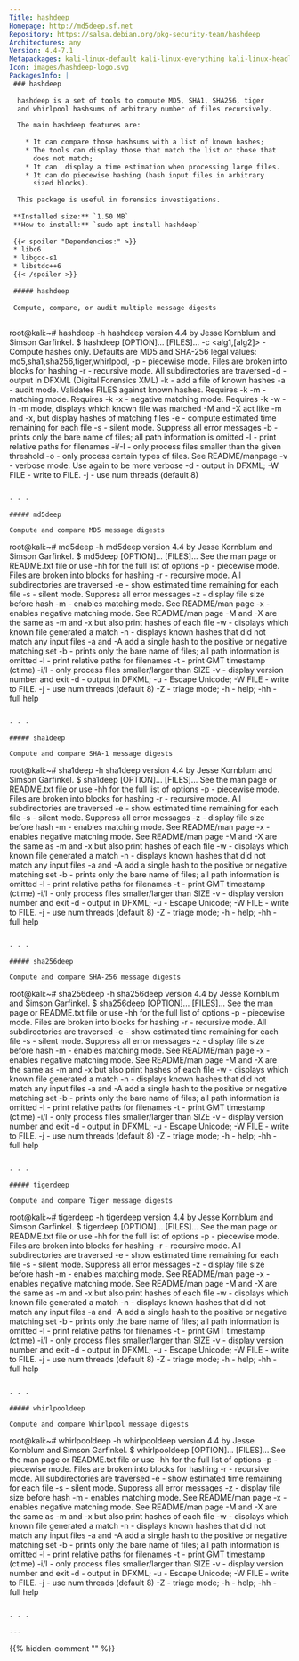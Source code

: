 ```yaml
---
Title: hashdeep
Homepage: http://md5deep.sf.net
Repository: https://salsa.debian.org/pkg-security-team/hashdeep
Architectures: any
Version: 4.4-7.1
Metapackages: kali-linux-default kali-linux-everything kali-linux-headless kali-linux-large kali-tools-forensics kali-tools-respond 
Icon: images/hashdeep-logo.svg
PackagesInfo: |
 ### hashdeep
 
  hashdeep is a set of tools to compute MD5, SHA1, SHA256, tiger
  and whirlpool hashsums of arbitrary number of files recursively.
   
  The main hashdeep features are:
   
    * It can compare those hashsums with a list of known hashes;
    * The tools can display those that match the list or those that
      does not match;
    * It can  display a time estimation when processing large files.
    * It can do piecewise hashing (hash input files in arbitrary
      sized blocks).
   
  This package is useful in forensics investigations.
 
 **Installed size:** `1.50 MB`  
 **How to install:** `sudo apt install hashdeep`  
 
 {{< spoiler "Dependencies:" >}}
 * libc6 
 * libgcc-s1 
 * libstdc++6 
 {{< /spoiler >}}
 
 ##### hashdeep
 
 Compute, compare, or audit multiple message digests
 
 ```
 root@kali:~# hashdeep -h
 hashdeep version 4.4 by Jesse Kornblum and Simson Garfinkel.
 $ hashdeep [OPTION]... [FILES]...
 -c <alg1,[alg2]> - Compute hashes only. Defaults are MD5 and SHA-256
                    legal values: md5,sha1,sha256,tiger,whirlpool,
 -p <size> - piecewise mode. Files are broken into blocks for hashing
 -r        - recursive mode. All subdirectories are traversed
 -d        - output in DFXML (Digital Forensics XML)
 -k <file> - add a file of known hashes
 -a        - audit mode. Validates FILES against known hashes. Requires -k
 -m        - matching mode. Requires -k
 -x        - negative matching mode. Requires -k
 -w        - in -m mode, displays which known file was matched
 -M and -X act like -m and -x, but display hashes of matching files
 -e        - compute estimated time remaining for each file
 -s        - silent mode. Suppress all error messages
 -b        - prints only the bare name of files; all path information is omitted
 -l        - print relative paths for filenames
 -i/-I     - only process files smaller than the given threshold
 -o        - only process certain types of files. See README/manpage
 -v        - verbose mode. Use again to be more verbose
 -d        - output in DFXML; -W FILE - write to FILE.
 -j <num>  - use num threads (default 8)
 ```
 
 - - -
 
 ##### md5deep
 
 Compute and compare MD5 message digests
 
 ```
 root@kali:~# md5deep -h
 md5deep version 4.4 by Jesse Kornblum and Simson Garfinkel.
 $ md5deep [OPTION]... [FILES]...
 See the man page or README.txt file or use -hh for the full list of options
 -p <size> - piecewise mode. Files are broken into blocks for hashing
 -r        - recursive mode. All subdirectories are traversed
 -e        - show estimated time remaining for each file
 -s        - silent mode. Suppress all error messages
 -z        - display file size before hash
 -m <file> - enables matching mode. See README/man page
 -x <file> - enables negative matching mode. See README/man page
 -M and -X are the same as -m and -x but also print hashes of each file
 -w        - displays which known file generated a match
 -n        - displays known hashes that did not match any input files
 -a and -A add a single hash to the positive or negative matching set
 -b        - prints only the bare name of files; all path information is omitted
 -l        - print relative paths for filenames
 -t        - print GMT timestamp (ctime)
 -i/I <size> - only process files smaller/larger than SIZE
 -v        - display version number and exit
 -d        - output in DFXML; -u - Escape Unicode; -W FILE - write to FILE.
 -j <num>  - use num threads (default 8)
 -Z - triage mode;   -h - help;   -hh - full help
 ```
 
 - - -
 
 ##### sha1deep
 
 Compute and compare SHA-1 message digests
 
 ```
 root@kali:~# sha1deep -h
 sha1deep version 4.4 by Jesse Kornblum and Simson Garfinkel.
 $ sha1deep [OPTION]... [FILES]...
 See the man page or README.txt file or use -hh for the full list of options
 -p <size> - piecewise mode. Files are broken into blocks for hashing
 -r        - recursive mode. All subdirectories are traversed
 -e        - show estimated time remaining for each file
 -s        - silent mode. Suppress all error messages
 -z        - display file size before hash
 -m <file> - enables matching mode. See README/man page
 -x <file> - enables negative matching mode. See README/man page
 -M and -X are the same as -m and -x but also print hashes of each file
 -w        - displays which known file generated a match
 -n        - displays known hashes that did not match any input files
 -a and -A add a single hash to the positive or negative matching set
 -b        - prints only the bare name of files; all path information is omitted
 -l        - print relative paths for filenames
 -t        - print GMT timestamp (ctime)
 -i/I <size> - only process files smaller/larger than SIZE
 -v        - display version number and exit
 -d        - output in DFXML; -u - Escape Unicode; -W FILE - write to FILE.
 -j <num>  - use num threads (default 8)
 -Z - triage mode;   -h - help;   -hh - full help
 ```
 
 - - -
 
 ##### sha256deep
 
 Compute and compare SHA-256 message digests
 
 ```
 root@kali:~# sha256deep -h
 sha256deep version 4.4 by Jesse Kornblum and Simson Garfinkel.
 $ sha256deep [OPTION]... [FILES]...
 See the man page or README.txt file or use -hh for the full list of options
 -p <size> - piecewise mode. Files are broken into blocks for hashing
 -r        - recursive mode. All subdirectories are traversed
 -e        - show estimated time remaining for each file
 -s        - silent mode. Suppress all error messages
 -z        - display file size before hash
 -m <file> - enables matching mode. See README/man page
 -x <file> - enables negative matching mode. See README/man page
 -M and -X are the same as -m and -x but also print hashes of each file
 -w        - displays which known file generated a match
 -n        - displays known hashes that did not match any input files
 -a and -A add a single hash to the positive or negative matching set
 -b        - prints only the bare name of files; all path information is omitted
 -l        - print relative paths for filenames
 -t        - print GMT timestamp (ctime)
 -i/I <size> - only process files smaller/larger than SIZE
 -v        - display version number and exit
 -d        - output in DFXML; -u - Escape Unicode; -W FILE - write to FILE.
 -j <num>  - use num threads (default 8)
 -Z - triage mode;   -h - help;   -hh - full help
 ```
 
 - - -
 
 ##### tigerdeep
 
 Compute and compare Tiger message digests
 
 ```
 root@kali:~# tigerdeep -h
 tigerdeep version 4.4 by Jesse Kornblum and Simson Garfinkel.
 $ tigerdeep [OPTION]... [FILES]...
 See the man page or README.txt file or use -hh for the full list of options
 -p <size> - piecewise mode. Files are broken into blocks for hashing
 -r        - recursive mode. All subdirectories are traversed
 -e        - show estimated time remaining for each file
 -s        - silent mode. Suppress all error messages
 -z        - display file size before hash
 -m <file> - enables matching mode. See README/man page
 -x <file> - enables negative matching mode. See README/man page
 -M and -X are the same as -m and -x but also print hashes of each file
 -w        - displays which known file generated a match
 -n        - displays known hashes that did not match any input files
 -a and -A add a single hash to the positive or negative matching set
 -b        - prints only the bare name of files; all path information is omitted
 -l        - print relative paths for filenames
 -t        - print GMT timestamp (ctime)
 -i/I <size> - only process files smaller/larger than SIZE
 -v        - display version number and exit
 -d        - output in DFXML; -u - Escape Unicode; -W FILE - write to FILE.
 -j <num>  - use num threads (default 8)
 -Z - triage mode;   -h - help;   -hh - full help
 ```
 
 - - -
 
 ##### whirlpooldeep
 
 Compute and compare Whirlpool message digests
 
 ```
 root@kali:~# whirlpooldeep -h
 whirlpooldeep version 4.4 by Jesse Kornblum and Simson Garfinkel.
 $ whirlpooldeep [OPTION]... [FILES]...
 See the man page or README.txt file or use -hh for the full list of options
 -p <size> - piecewise mode. Files are broken into blocks for hashing
 -r        - recursive mode. All subdirectories are traversed
 -e        - show estimated time remaining for each file
 -s        - silent mode. Suppress all error messages
 -z        - display file size before hash
 -m <file> - enables matching mode. See README/man page
 -x <file> - enables negative matching mode. See README/man page
 -M and -X are the same as -m and -x but also print hashes of each file
 -w        - displays which known file generated a match
 -n        - displays known hashes that did not match any input files
 -a and -A add a single hash to the positive or negative matching set
 -b        - prints only the bare name of files; all path information is omitted
 -l        - print relative paths for filenames
 -t        - print GMT timestamp (ctime)
 -i/I <size> - only process files smaller/larger than SIZE
 -v        - display version number and exit
 -d        - output in DFXML; -u - Escape Unicode; -W FILE - write to FILE.
 -j <num>  - use num threads (default 8)
 -Z - triage mode;   -h - help;   -hh - full help
 ```
 
 - - -
 
---
```

{{% hidden-comment "<!--Do not edit anything above this line-->" %}}
